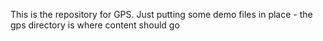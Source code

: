 This is the repository for GPS.  Just putting some demo files in place - the gps directory is where content should go
